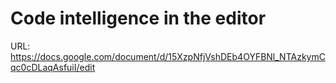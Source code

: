 # Code intelligence in the editor

URL: https://docs.google.com/document/d/15XzpNfjVshDEb4OYFBNl_NTAzkymCqc0cDLaqAsfuiI/edit
